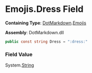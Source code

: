 # Emojis\.Dress Field

**Containing Type**: [DotMarkdown](../../README.md)\.[Emojis](../README.md)

**Assembly**: DotMarkdown\.dll

```csharp
public const string Dress = ":dress:"
```

### Field Value

System\.[String](https://docs.microsoft.com/en-us/dotnet/api/system.string)